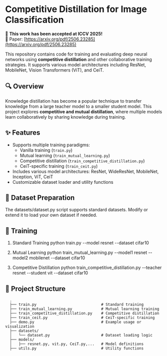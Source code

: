 # Competitive Distillation for Image Classification

📢 **This work has been accepted at ICCV 2025!**  
📄 Paper: [https://arxiv.org/pdf/2506.23285](https://arxiv.org/pdf/2506.23285)

This repository contains code for training and evaluating deep neural networks using **competitive distillation** and other collaborative training strategies. It supports various model architectures including ResNet, MobileNet, Vision Transformers (ViT), and CeiT.

## 🔍 Overview

Knowledge distillation has become a popular technique to transfer knowledge from a large teacher model to a smaller student model. This project explores **competitive and mutual distillation**, where multiple models learn collaboratively by sharing knowledge during training.

## ✨ Features

- Supports multiple training paradigms:
  - Vanilla training (`train.py`)
  - Mutual learning (`train_mutual_learning.py`)
  - Competitive distillation (`train_competitive_distillation.py`)
  - CeiT-specific training (`train_ceit.py`)
- Includes various model architectures: ResNet, WideResNet, MobileNet, Inception, ViT, CeiT
- Customizable dataset loader and utility functions

## 📁 Dataset Preparation
The datasets/dataset.py script supports standard datasets. Modify or extend it to load your own dataset if needed.

## 🚀 Training
1. Standard Training
python train.py --model resnet --dataset cifar10

2. Mutual Learning
python train_mutual_learning.py --model1 resnet --model2 mobilenet --dataset cifar10

3. Competitive Distillation
python train_competitive_distillation.py --teacher resnet --student vit --dataset cifar10


## 🧱 Project Structure

``` 
  .
  ├── train.py                             # Standard training
  ├── train_mutual_learning.py             # Mutual learning training
  ├── train_competitive_distillation.py    # Competitive distillation
  ├── train_ceit.py                        # CeiT-specific training
  ├── demo.py                              # Example usage or visualization
  ├── datasets/
  │   └── dataset.py                       # Dataset loading logic
  ├── models/
  │   ├── resnet.py, vit.py, CeiT.py,...   # Model definitions
  ├── utils.py                             # Utility functions
``` 

